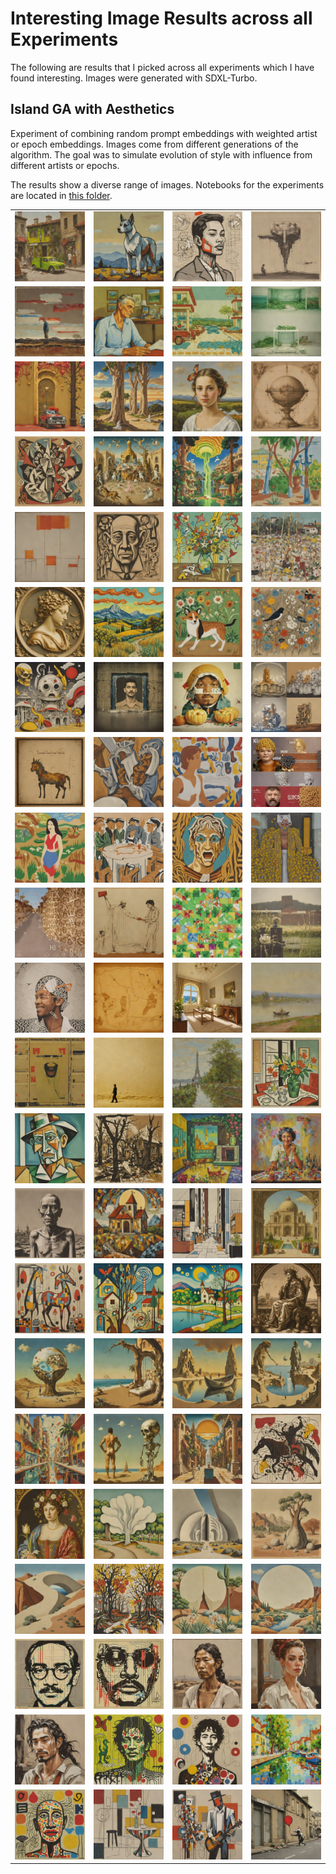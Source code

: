 # Interesting Image Results across all Experiments
The following are results that I picked across all experiments which I have found interesting. Images were generated with SDXL-Turbo.

## Island GA with Aesthetics
Experiment of combining random prompt embeddings with weighted artist or epoch embeddings. Images come from different generations of the algorithm. The goal was to simulate evolution of style with influence from different artists or epochs. 

The results show a diverse range of images. Notebooks for the experiments are located in [this folder](./notebooks).

|                                                       |                                                        |                                                        |                                                        |
| ----------------------------------------------------- | ------------------------------------------------------ | ------------------------------------------------------ | ------------------------------------------------------ |
| ![](./island_aesthetics/054934_8_0_fitness_6.767.png) | ![](./island_aesthetics/000455_3_0_fitness_6.071.png)  | ![](./island_aesthetics/000504_0_0_fitness_6.122.png)  | ![](./island_aesthetics/000510_4_0_fitness_5.453.png)  |
| ![](./island_aesthetics/003937_0_0_fitness_6.186.png) | ![](./island_aesthetics/012052_3_0_fitness_6.454.png)  | ![](./island_aesthetics/032526_7_0_fitness_5.287.png)  | ![](./island_aesthetics/032538_4_0_fitness_5.422.png)  |
| ![](./island_aesthetics/032541_8_0_fitness_5.478.png) | ![](./island_aesthetics/050515_3_0_fitness_6.187.png)  | ![](./island_aesthetics/055009_5_0_fitness_7.375.png)  | ![](./island_aesthetics/154923_9_0_fitness_6.046.png)  |
| ![](./island_aesthetics/154954_5_0_fitness_5.596.png) | ![](./island_aesthetics/154957_4_0_fitness_5.895.png)  | ![](./island_aesthetics/160508_4_0_fitness_6.432.png)  | ![](./island_aesthetics/161640_2_0_fitness_5.571.png)  |
| ![](./island_aesthetics/161643_6_0_fitness_5.871.png) | ![](./island_aesthetics/161643_8_0_fitness_6.500.png)  | ![](./island_aesthetics/161646_5_0_fitness_5.816.png)  | ![](./island_aesthetics/161652_0_0_fitness_5.194.png)  |
| ![](./island_aesthetics/163125_1_0_fitness_5.897.png) | ![](./island_aesthetics/163139_6_0_fitness_6.788.png)  | ![](./island_aesthetics/163158_4_0_fitness_5.524.png)  | ![](./island_aesthetics/171719_8_0_fitness_5.711.png)  |
| ![](./island_aesthetics/171727_0_0_fitness_6.176.png) | ![](./island_aesthetics/174427_1_0_fitness_6.367.png)  | ![](./island_aesthetics/184128_1_0_fitness_6.082.png)  | ![](./island_aesthetics/184916_2_0_fitness_5.161.png)  |
| ![](./island_aesthetics/190756_6_0_fitness_3.837.png) | ![](./island_aesthetics/190820_0_0_fitness_5.249.png)  | ![](./island_aesthetics/190820_4_0_fitness_5.046.png)  | ![](./island_aesthetics/192713_5_0_fitness_4.127.png)  |
| ![](./island_aesthetics/192741_2_0_fitness_5.230.png) | ![](./island_aesthetics/193135_6_0_fitness_5.475.png)  | ![](./island_aesthetics/193529_9_0_fitness_5.665.png)  | ![](./island_aesthetics/193544_3_0_fitness_5.060.png)  |
| ![](./island_aesthetics/193932_8_0_fitness_4.660.png) | ![](./island_aesthetics/194259_2_0_fitness_5.550.png)  | ![](./island_aesthetics/194326_6_0_fitness_4.825.png)  | ![](./island_aesthetics/194335_7_0_fitness_5.448.png)  |
| ![](./island_aesthetics/201055_4_0_fitness_6.219.png) | ![](./island_aesthetics/210653_4_0_fitness_99.847.png) | ![](./island_aesthetics/210706_4_0_fitness_55.522.png) | ![](./island_aesthetics/210710_9_0_fitness_50.339.png) |
| ![](./island_aesthetics/211602_5_0_fitness_4.892.png) | ![](./island_aesthetics/215732_8_0_fitness_99.046.png) | ![](./island_aesthetics/230345_1_0_fitness_6.276.png)  | ![](./island_aesthetics/230411_1_0_fitness_5.637.png)  |
| ![](./island_aesthetics/230414_3_0_fitness_6.594.png) | ![](./island_aesthetics/230425_9_0_fitness_5.121.png)  | ![](./island_aesthetics/230816_4_0_fitness_65.518.png) | ![](./island_aesthetics/230820_7_0_fitness_94.201.png) |
| ![](./island_aesthetics/231649_0_0_fitness_6.187.png) | ![](./island_aesthetics/234930_3_0_fitness_6.418.png)  | ![](./island_aesthetics/id_15_3_0_fitness_6.128.png)   | ![](./island_aesthetics/id_0_1_0_fitness_6.128.png)    |
| ![](./island_aesthetics/id_0_5_0_fitness_5.798.png)   | ![](./island_aesthetics/id_6_5_0_fitness_6.406.png)    | ![](./island_aesthetics/id_6_6_0_fitness_6.417.png)    | ![](./island_aesthetics/id_7_5_0_fitness_6.374.png)    |
| ![](./island_aesthetics/id_8_2_0_fitness_6.508.png)   | ![](./island_aesthetics/id_8_4_0_fitness_6.350.png)    | ![](./island_aesthetics/id_8_4_0_fitness_6.420.png)    | ![](./island_aesthetics/id_8_5_0_fitness_6.141.png)    |
| ![](./island_aesthetics/id_8_7_0_fitness_6.394.png)   | ![](./island_aesthetics/id_8_8_0_fitness_6.070.png)    | ![](./island_aesthetics/id_8_9_0_fitness_6.401.png)    | ![](./island_aesthetics/id_9_0_0_fitness_5.211.png)    |
| ![](./island_aesthetics/id_9_3_0_fitness_6.254.png)   | ![](./island_aesthetics/id_10_0_0_fitness_5.984.png)   | ![](./island_aesthetics/id_10_1_0_fitness_6.113.png)   | ![](./island_aesthetics/id_10_3_0_fitness_6.034.png)   |
| ![](./island_aesthetics/id_10_3_0_fitness_6.465.png)  | ![](./island_aesthetics/id_10_4_0_fitness_6.180.png)   | ![](./island_aesthetics/id_10_5_0_fitness_5.894.png)   | ![](./island_aesthetics/id_10_8_0_fitness_6.308.png)   |
| ![](./island_aesthetics/id_11_1_0_fitness_5.991.png)  | ![](./island_aesthetics/id_11_5_0_fitness_5.990.png)   | ![](./island_aesthetics/id_12_1_0_fitness_6.778.png)   | ![](./island_aesthetics/id_12_4_0_fitness_7.436.png)   |
| ![](./island_aesthetics/id_12_7_0_fitness_6.924.png)  | ![](./island_aesthetics/id_14_1_0_fitness_6.327.png)   | ![](./island_aesthetics/id_14_2_0_fitness_6.393.png)   | ![](./island_aesthetics/id_14_4_0_fitness_6.315.png)   |
| ![](./island_aesthetics/id_14_7_0_fitness_5.822.png)  | ![](./island_aesthetics/id_15_0_0_fitness_5.452.png)   | ![](./island_aesthetics/id_15_2_0_fitness_6.436.png)   | ![](./island_aesthetics/id_15_2_0_fitness_6.563.png)   |



